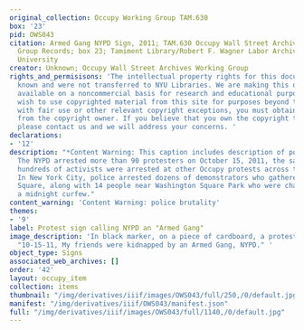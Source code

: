 ```yaml
---
original_collection: Occupy Working Group TAM.630
box: '23'
pid: OWS043
citation: Armed Gang NYPD Sign, 2011; TAM.630 Occupy Wall Street Archives Working
  Group Records; box 23; Tamiment Library/Robert F. Wagner Labor Archives, New York
  University
creator: Unknown; Occupy Wall Street Archives Working Group
rights_and_permisisons: 'The intellectual property rights for this document are not
  known and were not transferred to NYU Libraries. We are making this document publicly
  available on a noncommercial basis for research and educational purposes. If you
  wish to use copyrighted material from this site for purposes beyond those in accordance
  with fair use or other relevant copyright exceptions, you must obtain permission
  from the copyright owner. If you believe that you own the copyright to this document,
  please contact us and we will address your concerns. '
declarations:
- '12'
description: "*Content Warning: This caption includes description of police brutality.*
  The NYPD arrested more than 90 protesters on October 15, 2011, the same day that
  hundreds of activists were arrested at other Occupy protests across the country.
  In New York City, police arrested dozens of demonstrators who gathered in Times
  Square, along with 14 people near Washington Square Park who were charged with violating
  a midnight curfew."
content_warning: 'Content Warning: police brutality'
themes:
- '9'
label: Protest sign calling NYPD an "Armed Gang"
image_description: 'In black marker, on a piece of cardboard, a protestor has handwritten,
  "10-15-11, My friends were kidnapped by an Armed Gang, NYPD." '
object_type: Signs
associated_web_archives: []
order: '42'
layout: occupy_item
collection: items
thumbnail: "/img/derivatives/iiif/images/OWS043/full/250,/0/default.jpg"
manifest: "/img/derivatives/iiif/OWS043/manifest.json"
full: "/img/derivatives/iiif/images/OWS043/full/1140,/0/default.jpg"
---
```


